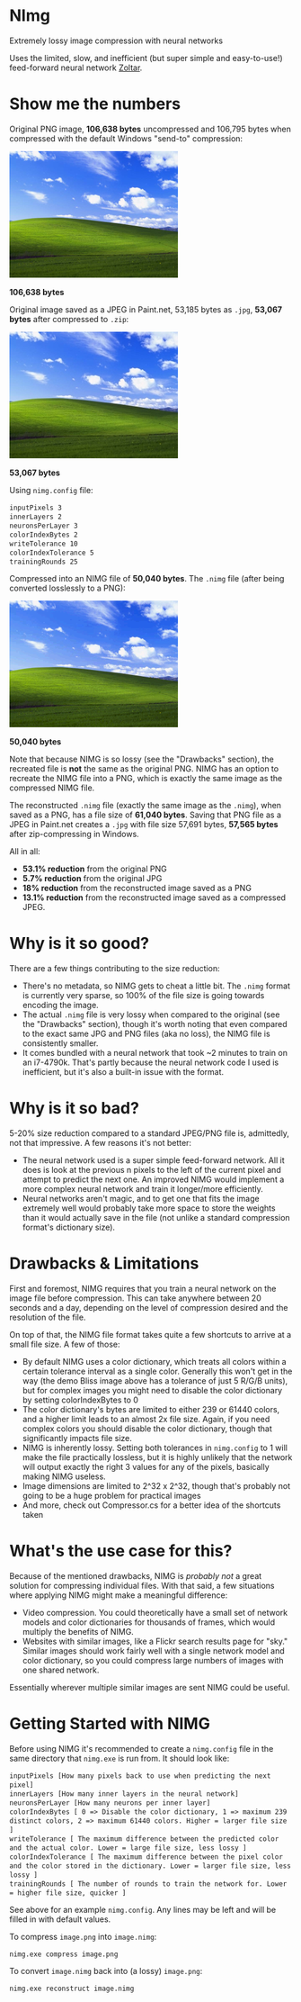 # NImg
Extremely lossy image compression with neural networks

Uses the limited, slow, and inefficient (but super simple and easy-to-use!) feed-forward neural network [Zoltar](https://github.com/matthewsot/zoltar).

# Show me the numbers
Original PNG image, **106,638 bytes** uncompressed and 106,795 bytes when compressed with the default Windows "send-to" compression:

![Original PNG image](Images/original.png "Original PNG image")

**106,638 bytes**

Original image saved as a JPEG in Paint.net, 53,185 bytes as ``.jpg``, **53,067 bytes** after compressed to ``.zip``:

![Original JPEG image](Images/original.jpg "Original JPEG image")

**53,067 bytes**

Using ``nimg.config`` file:
```
inputPixels 3
innerLayers 2
neuronsPerLayer 3
colorIndexBytes 2
writeTolerance 10
colorIndexTolerance 5
trainingRounds 25
```

Compressed into an NIMG file of **50,040 bytes**. The ``.nimg`` file (after being converted losslessly to a PNG):

![Reconstructed NIMG image](Images/reconstructed.png "Reconstructed NIMG image")

**50,040 bytes**

Note that because NIMG is so lossy (see the "Drawbacks" section), the recreated file is **not** the same as the original PNG. NIMG has an option to recreate the NIMG file into a PNG, which is exactly the same image as the compressed NIMG file.

The reconstructed ``.nimg`` file (exactly the same image as the ``.nimg``), when saved as a PNG, has a file size of **61,040 bytes**.
Saving that PNG file as a JPEG in Paint.net creates a ``.jpg`` with file size 57,691 bytes, **57,565 bytes** after zip-compressing in Windows.

All in all:
- **53.1% reduction** from the original PNG
- **5.7% reduction** from the original JPG
- **18% reduction** from the reconstructed image saved as a PNG
- **13.1% reduction** from the reconstructed image saved as a compressed JPEG.

# Why is it so good?

There are a few things contributing to the size reduction:

- There's no metadata, so NIMG gets to cheat a little bit. The ``.nimg`` format is currently very sparse, so 100% of the file size is going towards encoding the image.
- The actual ``.nimg`` file is very lossy when compared to the original (see the "Drawbacks" section), though it's worth noting that even compared to the exact same JPG and PNG files (aka no loss), the NIMG file is consistently smaller.
- It comes bundled with a neural network that took ~2 minutes to train on an i7-4790k. That's partly because the neural network code I used is inefficient, but it's also a built-in issue with the format.

# Why is it so bad?

5-20% size reduction compared to a standard JPEG/PNG file is, admittedly, not that impressive. A few reasons it's not better:

- The neural network used is a super simple feed-forward network. All it does is look at the previous n pixels to the left of the current pixel and attempt to predict the next one. An improved NIMG would implement a more complex neural network and train it longer/more efficiently.
- Neural networks aren't magic, and to get one that fits the image extremely well would probably take more space to store the weights than it would actually save in the file (not unlike a standard compression format's dictionary size).

# Drawbacks & Limitations

First and foremost, NIMG requires that you train a neural network on the image file before compression. This can take anywhere between 20 seconds and a day, depending on the level of compression desired and the resolution of the file.

On top of that, the NIMG file format takes quite a few shortcuts to arrive at a small file size. A few of those:
- By default NIMG uses a color dictionary, which treats all colors within a certain tolerance interval as a single color. Generally this won't get in the way (the demo Bliss image above has a tolerance of just 5 R/G/B units), but for complex images you might need to disable the color dictionary by setting colorIndexBytes to 0
- The color dictionary's bytes are limited to either 239 or 61440 colors, and a higher limit leads to an almost 2x file size. Again, if you need complex colors you should disable the color dictionary, though that significantly impacts file size.
- NIMG is inherently lossy. Setting both tolerances in ``nimg.config`` to 1 will make the file practically lossless, but it is highly unlikely that the network will output exactly the right 3 values for any of the pixels, basically making NIMG useless.
- Image dimensions are limited to 2^32 x 2^32, though that's probably not going to be a huge problem for practical images
- And more, check out Compressor.cs for a better idea of the shortcuts taken

# What's the use case for this?

Because of the mentioned drawbacks, NIMG is *probably not* a great solution for compressing individual files. With that said, a few situations where applying NIMG might make a meaningful difference:

- Video compression. You could theoretically have a small set of network models and color dictionaries for thousands of frames, which would multiply the benefits of NIMG.
- Websites with similar images, like a Flickr search results page for "sky." Similar images should work fairly well with a single network model and color dictionary, so you could compress large numbers of images with one shared network.

Essentially wherever multiple similar images are sent NIMG could be useful.

# Getting Started with NIMG

Before using NIMG it's recommended to create a ``nimg.config`` file in the same directory that ``nimg.exe`` is run from. It should look like:

```
inputPixels [How many pixels back to use when predicting the next pixel]
innerLayers [How many inner layers in the neural network]
neuronsPerLayer [How many neurons per inner layer]
colorIndexBytes [ 0 => Disable the color dictionary, 1 => maximum 239 distinct colors, 2 => maximum 61440 colors. Higher = larger file size ]
writeTolerance [ The maximum difference between the predicted color and the actual color. Lower = large file size, less lossy ]
colorIndexTolerance [ The maximum difference between the pixel color and the color stored in the dictionary. Lower = larger file size, less lossy ]
trainingRounds [ The number of rounds to train the network for. Lower = higher file size, quicker ]
```

See above for an example ``nimg.config``. Any lines may be left and will be filled in with default values.

To compress ``image.png`` into ``image.nimg``:
```
nimg.exe compress image.png
```

To convert ``image.nimg`` back into (a lossy) ``image.png``:
```
nimg.exe reconstruct image.nimg
```